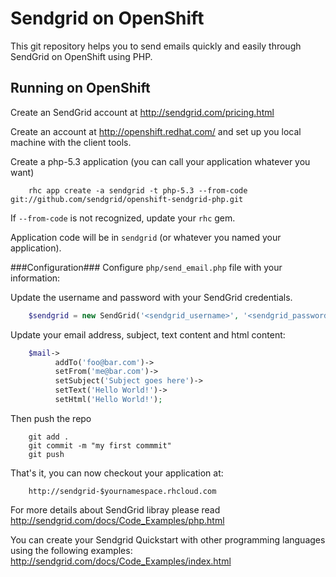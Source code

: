 Sendgrid on OpenShift
======================

This git repository helps you to send emails quickly and easily through SendGrid on OpenShift using PHP.


Running on OpenShift
----------------------------

Create an SendGrid account at http://sendgrid.com/pricing.html

Create an account at http://openshift.redhat.com/ and set up you local machine with the client tools.

Create a php-5.3 application (you can call your application whatever you want)
```
    rhc app create -a sendgrid -t php-5.3 --from-code git://github.com/sendgrid/openshift-sendgrid-php.git
```
If `--from-code` is not recognized, update your `rhc` gem.

Application code will be in `sendgrid` (or whatever you named your application).

###Configuration###
Configure `php/send_email.php` file with your information:

Update the username and password with your SendGrid credentials.
```php
    $sendgrid = new SendGrid('<sendgrid_username>', '<sendgrid_password>');
```

Update your email address, subject, text content and html content:
```php
    $mail->
          addTo('foo@bar.com')->
          setFrom('me@bar.com')->
          setSubject('Subject goes here')->
          setText('Hello World!')->
          setHtml('Hello World!');
```
Then push the repo
```
    git add .
    git commit -m "my first commmit"
    git push
```
That's it, you can now checkout your application at:
```
    http://sendgrid-$yournamespace.rhcloud.com
```

For more details about SendGrid libray please read http://sendgrid.com/docs/Code_Examples/php.html

You can create your Sendgrid Quickstart with other programming languages using the following examples: http://sendgrid.com/docs/Code_Examples/index.html
